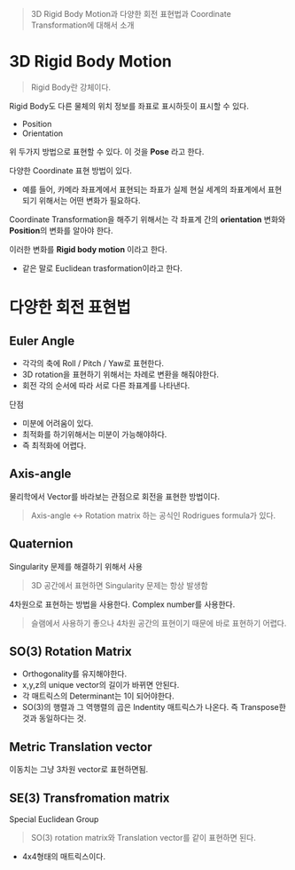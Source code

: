 > 3D Rigid Body Motion과 다양한 회전 표현법과 Coordinate Transformation에 대해서 소개

# 3D Rigid Body Motion
> Rigid Body란 강체이다.

Rigid Body도 다른 물체의 위치 정보를 좌표로 표시하듯이 표시할 수 있다. 

+ Position
+ Orientation

위 두가지 방법으로 표현할 수 있다. 이 것을 **Pose** 라고 한다.

다양한 Coordinate 표현 방법이 있다. 
+ 예를 들어, 카메라 좌표계에서 표현되는 좌표가 실제 현실 세계의 좌표계에서 표현되기 위해서는 어떤 변화가 필요하다. 

Coordinate Transformation을 해주기 위해서는 각 좌표계 간의 **orientation** 변화와 **Position**의 변화를 알아야 한다.  

이러한 변화를 **Rigid body motion** 이라고 한다. 
+ 같은 말로 Euclidean trasformation이라고 한다. 

# 다양한 회전 표현법
## Euler Angle
+ 각각의 축에 Roll / Pitch / Yaw로 표현한다.
+ 3D rotation을 표현하기 위해서는 차례로 변환을 해줘야한다. 
+ 회전 각의 순서에 따라 서로 다른 좌표계를 나타낸다.

단점 
+ 미분에 어려움이 있다. 
+ 최적화를 하기위해서는 미분이 가능해야하다.
+ 즉 최적화에 어렵다.

## Axis-angle
물리학에서 Vector를 바라보는 관점으로 회전을 표현한 방법이다.
> Axis-angle <-> Rotation matrix 하는 공식인 Rodrigues formula가 있다. 


## Quaternion
Singularity 문제를 해결하기 위해서 사용
> 3D 공간에서 표현하면 Singularity 문제는 항상 발생함

4차원으로 표현하는 방법을 사용한다. 
Complex number를 사용한다. 
> 슬램에서 사용하기 좋으나 4차원 공간의 표현이기 때문에 바로 표현하기 어렵다.

## SO(3) Rotation Matrix
+ Orthogonality를 유지해야한다.
+ x,y,z의 unique vector의 길이가 바뀌면 안된다.
+ 각 매트릭스의 Determinant는 1이 되어야한다.
+ SO(3)의 행렬과 그 역행렬의 곱은 Indentity 매트릭스가 나온다. 즉 Transpose한것과 동일하다는 것.

## Metric Translation vector
이동치는 그냥 3차원 vector로 표현하면됨.

## SE(3) Transfromation matrix
Special Euclidean Group
> SO(3) rotation matrix와 Translation vector를 같이 표현하면 된다.
+ 4x4형태의 매트릭스이다.